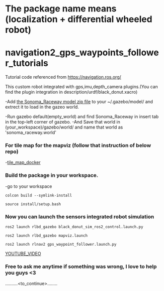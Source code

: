 # The package name means (localization + differential wheeled robot) 

# navigation2_gps_waypoints_follower_tutorials
Tutorial code referenced from https://navigation.ros.org/

This custom robot integrated with gps,imu,depth_camera plugins.(You can find the plugin integration in description/urdf/black_donut.xacro)

-Add [the Sonoma_Raceway model zip file](https://github.com/Htet-Wai-Yan-HWY/loc_diff/blob/main/Sonoma%20Raceway.zip) to your ~/.gazebo/model/ and extrect it to load in the gazeo world.

-Run gazebo default(empty_world) and find Sonoma_Raceway in insert tab in the top-left corner of gazebo.
-And Save that world in (your_workspace)/gazebo/world/      and name that world as 'sonoma_raceway.world'



### For tile map for the mapviz (follow that instruction of below repo) 

-[tile_map_docker](https://github.com/danielsnider/MapViz-Tile-Map-Google-Maps-Satellite)


### Build the package in your workspace.

-go to your workspace

```
colcon build --symlink-install
```

```
source install/setup.bash
```

### Now you can launch the sensors integrated robot simulation 

```
ros2 launch rlbd_gazebo black_donut_sim_ros2_control.launch.py
```

```
ros2 launch rlbd_gazebo mapviz.launch
```

```
ros2 launch rlnav2 gps_waypoint_follower.launch.py
```

[YOUTUBE_VIDEO](https://www.youtube.com/watch?v=lSZ8QRvmXd8&t=50s)



### Free to ask me anytime if something was wrong, I love to help you guys <3

..........<to_continue>........

